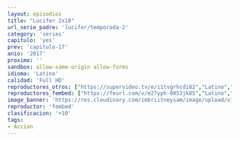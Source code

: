 ```yaml
---
layout: episodios
title: "Lucifer 2x18"
url_serie_padre: 'lucifer/temporada-2'
category: 'series'
capitulo: 'yes'
prev: 'capitulo-17'
anio: '2017'
proximo: ''
sandbox: allow-same-origin allow-forms
idioma: 'Latino'
calidad: 'Full HD'
reproductores_otros: ["https://supervideo.tv/e/i1tvgrhcdi82","Latino","https://movcloud.net/embed/np-Bi0k4Ymq2","Latino"]
reproductores_fembed: ["https://feurl.com/v/e27yph-0853jk85","Latino","https://feurl.com/v/1x9qlw72xv4","Latino","https://feurl.com/v/8gvdedm3ppo","Latino"]
image_banner: 'https://res.cloudinary.com/imbriitneysam/image/upload/v1546476989/punisher-banner-min.jpg'
reproductor: 'fembed'
clasificacion: '+10'
tags:
- Accion
---
```












